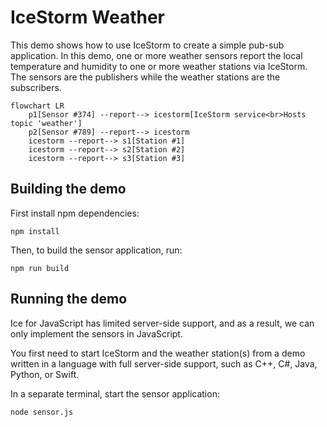 # IceStorm Weather

This demo shows how to use IceStorm to create a simple pub-sub application. In this demo, one or more weather sensors
report the local temperature and humidity to one or more weather stations via IceStorm. The sensors are the publishers
while the weather stations are the subscribers.

```mermaid
flowchart LR
    p1[Sensor #374] --report--> icestorm[IceStorm service<br>Hosts topic 'weather']
    p2[Sensor #789] --report--> icestorm
    icestorm --report--> s1[Station #1]
    icestorm --report--> s2[Station #2]
    icestorm --report--> s3[Station #3]
```

## Building the demo

First install npm dependencies:

```shell
npm install
```

Then, to build the sensor application, run:

```shell
npm run build
```

## Running the demo

Ice for JavaScript has limited server-side support, and as a result, we can only implement the sensors in JavaScript.

You first need to start IceStorm and the weather station(s) from a demo written in a language with full server-side
support, such as C++, C#, Java, Python, or Swift.

In a separate terminal, start the sensor application:

```shell
node sensor.js
```

